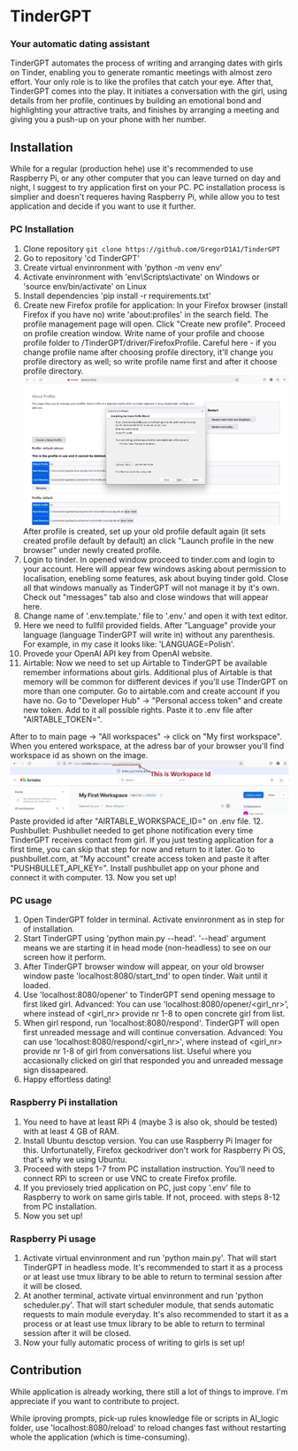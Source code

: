 # TinderGPT 
### Your automatic dating assistant
TinderGPT automates the process of writing and arranging dates with girls on Tinder, enabling you to generate romantic meetings with almost zero effort. Your only role is to like the profiles that catch your eye. After that, TinderGPT comes into the play. It initiates a conversation with the girl, using details from her profile, continues by building an emotional bond and highlighting your attractive traits, and finishes by arranging a meeting and giving you a push-up on your phone with her number.


## Installation
While for a regular (production hehe) use it's recommended to use Raspberry Pi, or any other computer that you can leave turned on day and night, I suggest to try application first on your PC. PC installation process is simplier and doesn't requeres having Raspberry Pi, while allow you to test application and decide if you want to use it further.

### PC Installation

1. Clone repository `git clone https://github.com/GregorD1A1/TinderGPT`
2. Go to repository 'cd TinderGPT'
3. Create virtual envinronment with 'python -m venv env'
4. Activate envinronment with 'env\Scripts\activate' on Windows or 'source env/bin/activate' on Linux
5. Install dependencies 'pip install -r requirements.txt'
6. Create new Firefox profile for application: 
In your Firefox browser (install Firefox if you have no) write 'about:profiles' in the search field. The profile management page will open. Click "Create new profile". Proceed on profile creation window. Write name of your profile and choose profile folder to <path>/TinderGPT/driver/FirefoxProfile. Careful here - if you change profile name after choosing profile directory, it'll change you profile directory as well; so write profile name first and after it choose profile directory.
![Firefox profile creation](images/Profile_creation.png)
After profile is created, set up your old profile default again (it sets created profile default by default) an click "Launch profile in the new browser" under newly created profile.
7. Login to tinder. In opened window proceed to tinder.com and login to your account. Here will appear few windows asking about permission to localisation, enebling some features, ask about buying tinder gold. Close all that windows manually as TinderGPT will not manage it by it's own. Check out "messages" tab also and close windows that will appear here.
8. Change name of '.env.template.' file to '.env.' and open it with text editor.
9. Here we need to fullfil provided fields. After "Language" provide your language (language TinderGPT will write in) without any parenthesis. For example, in my case it looks like: 'LANGUAGE=Polish'.
10. Provede your OpenAI API key from OpenAI website.
11. Airtable:
Now we need to set up Airtable to TinderGPT be available remember informations about girls. Additional plus of Airtable is that memory will be common for diifferent devices if you'll use TInderGPT on more than one computer. Go to airtable.com and create account if you have no. Go to "Developer Hub" -> "Personal access token" and create new token. Add to it all possible rights. Paste it to .env file after "AIRTABLE_TOKEN=".

After to to main page -> "All workspaces" -> click on "My first workspace". When you entered workspace, at the adress bar of your browser you'll find workspace id as shown on the image.
![Airtable workspace](images/Airtable_workspace.png)
Paste provided id after "AIRTABLE_WORKSPACE_ID=" on .env file.
12. Pushbullet: Pushbullet needed to get phone notification every time TinderGPT receives contact from girl. If you just testing application for a first time, you can skip that step for now and return to it later. Go to pushbullet.com, at "My account" create access token and paste it after "PUSHBULLET_API_KEY=". Install pushbullet app on your phone and connect it with computer.
13. Now you set up! 

### PC usage

1. Open TinderGPT folder in terminal. Activate envinronment as in step for of installation.
2. Start TinderGPT using 'python main.py --head'. '--head' argument means we are starting it in head mode (non-headless) to see on our screen how it perform.
3. After TinderGPT browser window will appear, on your old browser window paste 'localhost:8080/start_tnd' to open tinder. Wait until it loaded.
5. Use 'localhost:8080/opener' to TinderGPT send opening message to first liked girl. Advanced: You can use 'localhost:8080/opener/<girl_nr>', where instead of <girl_nr> provide nr 1-8 to open concrete girl from list.
6. When girl respond, run 'localhost:8080/respond'. TinderGPT will open first unreaded message and will continue conversation. Advanced: You can use 'localhost:8080/respond/<girl_nr>', where instead of <girl_nr> provide nr 1-8 of girl from conversations list. Useful where you accasionally clicked on girl that responded you and unreaded message sign dissapeared.
7. Happy effortless dating!



### Raspberry Pi installation
1. You need to have at least RPi 4 (maybe 3 is also ok, should be tested) with at least 4 GB of RAM.
2. Install Ubuntu desctop version. You can use Raspberry Pi Imager for this. Unfortunatelly, Firefox geckodriver don't work for Raspberry Pi OS, that's why we using Ubuntu.
3. Proceed with steps 1-7 from PC installation instruction. You'll need to connect RPi to screen or use VNC to create Firefox profile.
4. If you previosely tried application on PC, just copy '.env' file to Raspberry to work on same girls table. If not, proceed. with steps 8-12 from PC installation.
5. Now you set up!

### Raspberry Pi usage
1. Activate virtual envinronment and run 'python main.py'. That will start TinderGPT in headless mode. It's recommended to start it as a process or at least use tmux library to be able to return to terminal session after it will be closed.
2. At another terminal, activate virtual envinronment and run 'python scheduler.py'. That will start scheduler module, that sends automatic requests to main module everyday. It's also recommended to start it as a process or at least use tmux library to be able to return to terminal session after it will be closed.
3. Now your fully automatic process of writing to girls is set up!


## Contribution
While application is already working, there still a lot of things to improve. I'm appreciate if you want to contribute to project. 

While iproving prompts, pick-up rules knowledge file or scripts in AI_logic folder, use 'localhost:8080/reload' to reload changes fast without restarting whole the application (which is time-consuming).
